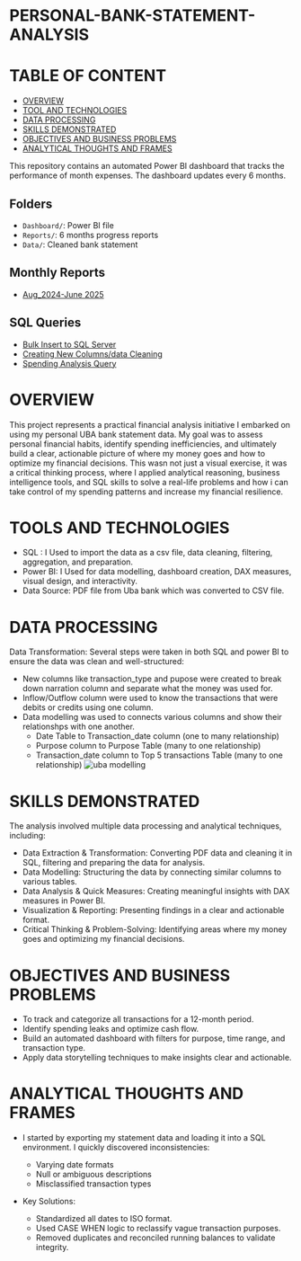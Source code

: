 
# PERSONAL-BANK-STATEMENT-ANALYSIS

# TABLE OF CONTENT
- [OVERVIEW](#overview)
- [TOOL AND TECHNOLOGIES](#tools-and-technologies)
- [DATA PROCESSING](#data-processing)
- [SKILLS DEMONSTRATED](#skills-demonstrated)
- [OBJECTIVES AND BUSINESS PROBLEMS](#objectives-and-business-problems)
- [ANALYTICAL THOUGHTS AND FRAMES](#analytical-thoughts-and-frames)


This repository contains an automated Power BI dashboard that tracks the performance of month expenses. The dashboard updates every 6 months.

## Folders

- `Dashboard/`: Power BI file
- `Reports/`: 6 months progress reports
- `Data/`: Cleaned bank statement

## Monthly Reports

- [Aug_2024-June 2025](Reports/Aug_2024-June_2025.md)

## SQL Queries

- [Bulk Insert to SQL Server](sql/bulk_insert.sql)
- [Creating New Columns/data Cleaning](sql/create_new_column.sql)
- [Spending Analysis Query](sql/spending_analysis.sql)




# OVERVIEW
This project represents a practical financial analysis initiative I embarked on using my personal UBA bank statement data. My goal was to assess personal financial habits, identify spending inefficiencies, and ultimately build a clear, actionable picture of where my money goes and how to optimize my financial decisions.
This wasn not just a visual exercise, it was a critical thinking process, where I applied analytical reasoning, business intelligence tools, and SQL skills to solve a real-life problems and how i can take control of my spending patterns and increase my financial resilience.


# TOOLS AND TECHNOLOGIES
* SQL : I Used to import the data as a csv file, data cleaning, filtering, aggregation, and preparation.
* Power BI: I Used for data modelling, dashboard creation, DAX measures, visual design, and interactivity.
* Data Source: PDF file from Uba bank which was converted to CSV file.

# DATA PROCESSING
Data Transformation:
Several steps were taken in both SQL and power BI to ensure the data was clean and well-structured:
* New columns like transaction_type and pupose were created to break down narration column and separate what the money was used for.
* Inflow/Outflow column were used to know the transactions that were debits or credits using one column.
* Data modelling was used to connects various columns and show their relationshps with one another.
  - Date Table to Transaction_date column (one to many relationship)
  - Purpose column to Purpose Table (many to one relationship)
  - Transaction_date column to Top 5 transactions Table (many to one relationship)
    ![uba modelling](https://github.com/user-attachments/assets/ed81438d-5fb2-4d14-9e48-71afa0f4551d)

# SKILLS DEMONSTRATED
The analysis involved multiple data processing and analytical techniques, including:

* Data Extraction & Transformation: Converting PDF data and cleaning it in SQL, filtering and preparing the data for analysis.
* Data Modelling: Structuring the data by connecting similar columns to various tables. 
* Data Analysis & Quick Measures: Creating meaningful insights with DAX measures in Power BI.
* Visualization & Reporting: Presenting findings in a clear and actionable format.
* Critical Thinking & Problem-Solving: Identifying areas where my money goes and optimizing my financial decisions.

# OBJECTIVES AND BUSINESS PROBLEMS
* To track and categorize all transactions for a 12-month period.
* Identify spending leaks and optimize cash flow.
* Build an automated dashboard with filters for purpose, time range, and transaction type.
* Apply data storytelling techniques to make insights clear and actionable.

# ANALYTICAL THOUGHTS AND FRAMES
* I started by exporting my statement data and loading it into a SQL environment. I quickly discovered inconsistencies:
    - Varying date formats
    - Null or ambiguous descriptions
    - Misclassified transaction types

* Key Solutions:
    - Standardized all dates to ISO format.
    - Used CASE WHEN logic to reclassify vague transaction purposes.
    - Removed duplicates and reconciled running balances to validate integrity.
